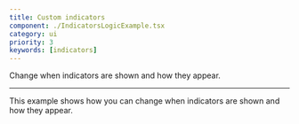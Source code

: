 ```yaml
---
title: Custom indicators
component: ./IndicatorsLogicExample.tsx
category: ui
priority: 3
keywords: [indicators]
---
```


Change when indicators are shown and how they appear.

---

This example shows how you can change when indicators are shown and how they appear.
